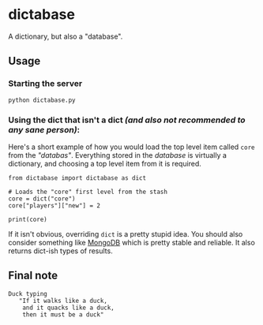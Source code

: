 # dictabase
A dictionary, but also a "database".

## Usage

### Starting the server

	python dictabase.py

### Using the dict that isn't a dict *(and also not recommended to any sane person)*:

Here's a short example of how you would load the top level item called `core` from the *"databas"*.
Everything stored in the *database* is virtually a dictionary, and choosing a top level item from it is required.

	from dictabase import dictabase as dict

	# Loads the "core" first level from the stash
	core = dict("core") 
	core["players"]["new"] = 2

	print(core)

If it isn't obvious, overriding `dict` is a pretty stupid idea.
You should also consider something like [MongoDB](https://github.com/mongodb/mongo) which is pretty stable and reliable. It also returns dict-ish types of results.

## Final note

	Duck typing
	   "If it walks like a duck,
	    and it quacks like a duck,
	    then it must be a duck"
